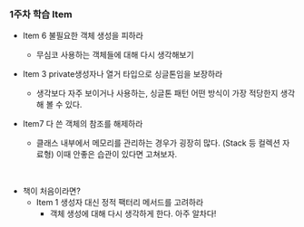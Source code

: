 
### 1주차 학습 Item

- Item 6 불필요한 객체 생성을 피하라
  - 무심코 사용하는 객체들에 대해 다시 생각해보기</br>

- Item 3 private생성자나 열거 타입으로 싱글톤임을 보장하라 
  - 생각보다 자주 보이거나 사용하는, 싱글톤 패턴 어떤 방식이 가장 적당한지 생각해 볼 수 있다.

- Item7 다 쓴 객체의 참조를 해제하라
  - 클래스 내부에서 메모리를 관리하는 경우가 굉장히 많다. (Stack 등 컬렉션 자료형) 이때 안좋은 습관이 있다면 고쳐보자.
</br>

  * 책이 처음이라면?
    * Item 1 생성자 대신 정적 팩터리 메서드를 고려하라 
       * 객체 생성에 대해 다시 생각하게 한다. 아주 알차다! 
